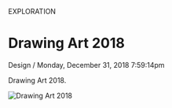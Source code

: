 <p class="type">EXPLORATION</p>

# Drawing Art 2018

<p class="meta">Design  /  Monday, December 31, 2018 7:59:14pm</p>

Drawing Art 2018.

![Drawing Art 2018](https://farooq-agent.web.app/assets/images/works/large/drawing-art-2018.jpg)

